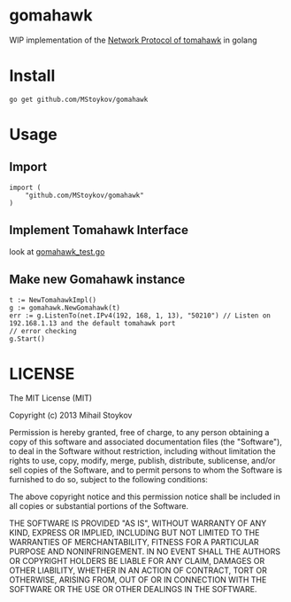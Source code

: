 gomahawk
========

WIP implementation of the [Network Protocol of tomahawk](http://wiki.tomahawk-player.org/index.php/Network_Protocol) in golang

Install
=======

	go get github.com/MStoykov/gomahawk


Usage 
=====

Import
------
	
	import (
		"github.com/MStoykov/gomahawk"
	)

Implement Tomahawk Interface
----------------------------

look at [gomahawk_test.go](./gomahawk_test.go)


Make new Gomahawk instance
--------------------------

	t := NewTomahawkImpl()
	g := gomahawk.NewGomahawk(t)
	err := g.ListenTo(net.IPv4(192, 168, 1, 13), "50210") // Listen on 192.168.1.13 and the default tomahawk port
	// error checking
	g.Start()


LICENSE
=======
The MIT License (MIT)

Copyright (c) 2013 Mihail Stoykov

Permission is hereby granted, free of charge, to any person obtaining a copy of
this software and associated documentation files (the "Software"), to deal in
the Software without restriction, including without limitation the rights to
use, copy, modify, merge, publish, distribute, sublicense, and/or sell copies of
the Software, and to permit persons to whom the Software is furnished to do so,
subject to the following conditions:

The above copyright notice and this permission notice shall be included in all
copies or substantial portions of the Software.

THE SOFTWARE IS PROVIDED "AS IS", WITHOUT WARRANTY OF ANY KIND, EXPRESS OR
IMPLIED, INCLUDING BUT NOT LIMITED TO THE WARRANTIES OF MERCHANTABILITY, FITNESS
FOR A PARTICULAR PURPOSE AND NONINFRINGEMENT. IN NO EVENT SHALL THE AUTHORS OR
COPYRIGHT HOLDERS BE LIABLE FOR ANY CLAIM, DAMAGES OR OTHER LIABILITY, WHETHER
IN AN ACTION OF CONTRACT, TORT OR OTHERWISE, ARISING FROM, OUT OF OR IN
CONNECTION WITH THE SOFTWARE OR THE USE OR OTHER DEALINGS IN THE SOFTWARE.
